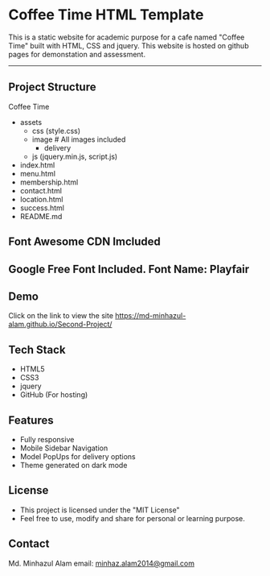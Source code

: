 # Coffee Time HTML Template
This is a static website for academic purpose for a cafe named "Coffee Time" built with HTML, CSS and jquery. This website is hosted on github pages for demonstation and assessment.

---
## Project Structure
Coffee Time
- assets
    - css (style.css)
    - image # All images included
        - delivery
    - js (jquery.min.js, script.js)
- index.html
- menu.html
- membership.html
- contact.html
- location.html
- success.html
- README.md
## Font Awesome CDN Imcluded
## Google Free Font Included. Font Name: Playfair

## Demo
Click on the link to view the site
https://md-minhazul-alam.github.io/Second-Project/

## Tech Stack
- HTML5
- CSS3
- jquery
- GitHub (For hosting)

## Features
- Fully responsive
- Mobile Sidebar Navigation
- Model PopUps for delivery options
- Theme generated on dark mode

## License
- This project is licensed under the "MIT License"
- Feel free to use, modify and share for personal or learning purpose.

## Contact
Md. Minhazul Alam
email: minhaz.alam2014@gmail.com

